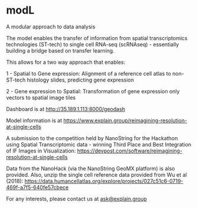 # modL
A modular approach to data analysis 

The model enables the transfer of information from spatial transcriptomics technologies (ST-tech) to single cell RNA-seq (scRNAseq) - essentially building a bridge based on transfer learning.

This allows for a two way approach that enables:

1 - Spatial to Gene expression: Alignment of a reference cell atlas to non-ST-tech histology slides, predicting gene expression

2 - Gene expression to Spatial: Transformation of gene expression only vectors to spatial image tiles

Dashboard is at
http://35.189.1.113:8000/geodash

Model information is at
https://www.explain.group/reimagining-resolution-at-single-cells

A submission to the competition held by NanoString for the Hackathon using Spatial Transcriptomic data - winning Third Place and Best Integration of IF Images in Visualization:
https://devpost.com/software/reimagining-resolution-at-single-cells

Data from the NanoHack (via the NanoString GeoMX platform) is also provided.
Also, unzip the single cell reference data provided from Wu et al (2018): https://data.humancellatlas.org/explore/projects/027c51c6-0719-469f-a7f5-640fe57cbece

For any interests, please contact us at ask@explain.group

